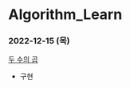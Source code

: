 # Algorithm_Learn
### 2022-12-15 (목)
[두 수의 곱](https://school.programmers.co.kr/learn/courses/30/lessons/120804)
- 구현
